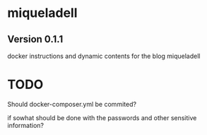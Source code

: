 # miqueladell
## Version 0.1.1
docker instructions and dynamic contents for the blog miqueladell

# TODO
Should docker-composer.yml be commited?

if sowhat should be done with the passwords and other sensitive information?
